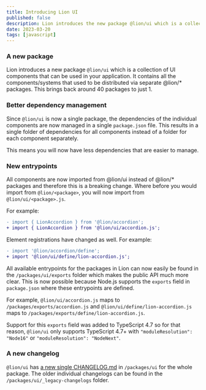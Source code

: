 ```yaml
---
title: Introducing Lion UI
published: false
description: Lion introduces the new package @lion/ui which is a collection of all lion UI components.
date: 2023-03-20
tags: [javascript]
---
```


### A new package

Lion introduces a new package `@lion/ui` which is a collection of UI components that can be used in your application.
It contains all the components/systems that used to be distributed via separate @lion/\* packages.
This brings back around 40 packages to just 1.

### Better dependency management

Since `@lion/ui` is now a single package, the dependencies of the individual components are now managed in a single
`package.json` file. This results in a single folder of dependencies for all components instead of a folder
for each component separately.

This means you will now have less dependencies that are easier to manage.

### New entrypoints

All components are now imported from @lion/ui instead of @lion/\* packages and therefore this is a breaking change.
Where before you would import from `@lion/<package>`, you will now import from `@lion/ui/<package>.js`.

For example:

```diff
- import { LionAccordion } from '@lion/accordion';
+ import { LionAccordion } from '@lion/ui/accordion.js';
```

Element registrations have changed as well. For example:

```diff
- import '@lion/accordion/define';
+ import '@lion/ui/define/lion-accordion.js';
```

All available entrypoints for the packages in Lion can now easily be found in the `/packages/ui/exports` folder which
makes the public API much more clear. This is now possible because Node.js supports the `exports` field in `package.json`
where these entrypoints are defined.

For example, `@lion/ui/accordion.js` maps to `/packages/exports/accordion.js` and `@lion/ui/define/lion-accordion.js`
maps to `/packages/exports/define/lion-accordion.js`.

Support for this `exports` field was added to TypeScript 4.7 so for that reason, `@lion/ui` only supports TypeScript
4.7+ with `"moduleResolution": "Node16"` or `"moduleResolution": "NodeNext"`.

### A new changelog

`@lion/ui` has [a new single CHANGELOG.md]( https://github.com/ing-bank/lion/blob/master/packages/ui/CHANGELOG.md) in `/packages/ui` for the whole package. The older individual changelogs can be
found in the `/packages/ui/_legacy-changelogs` folder.
